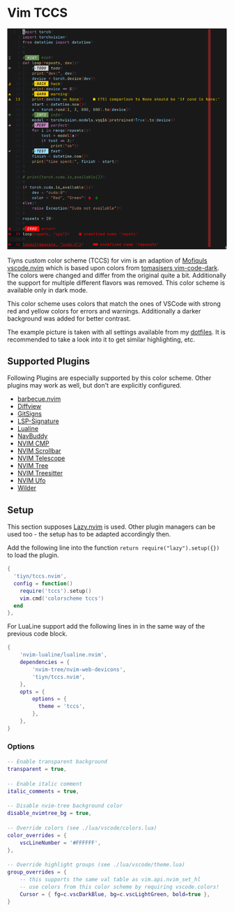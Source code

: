 # Vim TCCS

![colorscheme-example](tccs-example.png)

Tiyns custom color scheme (TCCS) for vim is an adaption of
[Mofiquls vscode.nvim](https://github.com/Mofiqul/vscode.nvim) which is based upon colors from
[tomasisers vim-code-dark](https://github.com/tomasiser/vim-code-dark).
The colors were changed and differ from the original quite a bit.
Additionally the support for multiple different flavors was removed.
This color scheme is available only in dark mode.

This color scheme uses colors that match the ones of VSCode with strong red and
yellow colors for errors and warnings.
Additionally a darker background was added for better contrast.

The example picture is taken with all settings available from my
[dotfiles](https://github.com/tiyn/dotfiles).
It is recommended to take a look into it to get similar highlighting, etc.

## Supported Plugins

Following Plugins are especially supported by this color scheme.
Other plugins may work as well, but don't are explicitly configured.

- [barbecue.nvim](https://github.com/utilyre/barbecue.nvim)
- [Diffview](https://github.com/sindrets/diffview.nvim)
- [GitSigns](https://github.com/lewis6991/gitsigns.nvim)
- [LSP-Signature](https://github.com/ray-x/lsp_signature.nvim)
- [Lualine](https://github.com/nvim-lualine/lualine.nvim)
- [NavBuddy](https://github.com/SmiteshP/nvim-navbuddy)
- [NVIM CMP](https://github.com/hrsh7th/nvim-cmp)
- [NVIM Scrollbar](https://github.com/petertriho/nvim-scrollbar)
- [NVIM Telescope](https://github.com/nvim-telescope/telescope.nvim)
- [NVIM Tree](https://github.com/nvim-tree/nvim-tree.lua)
- [NVIM Treesitter](https://github.com/nvim-treesitter/nvim-treesitter)
- [NVIM Ufo](https://github.com/kevinhwang91/nvim-ufo)
- [Wilder](https://github.com/gelguy/wilder.nvim)

## Setup

This section supposes [Lazy.nvim](https://github.com/folke/lazy.nvim) is used.
Other plugin managers can be used too - the setup has to be adapted accordingly then.

Add the following line into the function `return require("lazy").setup({})` to load the plugin.

```lua
{
  'tiyn/tccs.nvim',
  config = function()
    require('tccs').setup()
    vim.cmd('colorscheme tccs')
  end
},
```

For LuaLine support add the following lines in in the same way of the previous code block.

```lua
{
    'nvim-lualine/lualine.nvim',
    dependencies = {
        'nvim-tree/nvim-web-devicons',
        'tiyn/tccs.nvim',
    },
    opts = {
        options = {
          theme = 'tccs',
        },
    },
}
```

### Options

```lua
-- Enable transparent background
transparent = true,

-- Enable italic comment
italic_comments = true,

-- Disable nvim-tree background color
disable_nvimtree_bg = true,

-- Override colors (see ./lua/vscode/colors.lua)
color_overrides = {
    vscLineNumber = '#FFFFFF',
},

-- Override highlight groups (see ./lua/vscode/theme.lua)
group_overrides = {
    -- this supports the same val table as vim.api.nvim_set_hl
    -- use colors from this color scheme by requiring vscode.colors!
    Cursor = { fg=c.vscDarkBlue, bg=c.vscLightGreen, bold=true },
}
```
